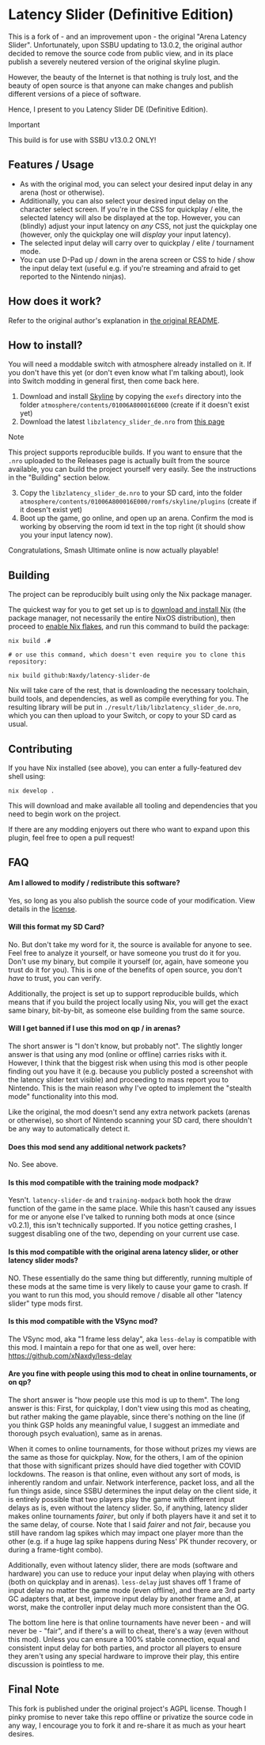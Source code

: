 # Latency Slider (Definitive Edition)

This is a fork of - and an improvement upon - the original "Arena Latency Slider". Unfortunately, upon SSBU updating to 13.0.2, the original author decided to remove the source code from public view, and in its place publish a severely neutered version of the original skyline plugin.

However, the beauty of the Internet is that nothing is truly lost, and the beauty of open source is that anyone can make changes and publish different versions of a piece of software.

Hence, I present to you Latency Slider DE (Definitive Edition).

> [!IMPORTANT]
> This build is for use with SSBU v13.0.2 ONLY!

## Features / Usage

- As with the original mod, you can select your desired input delay in any arena (host or otherwise).
- Additionally, you can also select your desired input delay on the character select screen. If you're in the CSS for quickplay / elite, the selected latency will also be displayed at the top. However, you can (blindly) adjust your input latency on _any_ CSS, not just the quickplay one (however, only the quickplay one will _display_ your input latency).
- The selected input delay will carry over to quickplay / elite / tournament mode.
- You can use D-Pad up / down in the arena screen or CSS to hide / show the input delay text (useful e.g. if you're streaming and afraid to get reported to the Nintendo ninjas).

## How does it work?

Refer to the original author's explanation in [the original README](README_orig.md).

## How to install?

You will need a moddable switch with atmosphere already installed on it. If you don't have this yet (or don't even know what I'm talking about), look into Switch modding in general first, then come back here.

1. Download and install [Skyline](https://github.com/skyline-dev/skyline) by copying the `exefs` directory into the folder `atmosphere/contents/01006A800016E000` (create if it doesn't exist yet)
2. Download the latest `libzlatency_slider_de.nro` from [this page](https://github.com/xNaxdy/latency-slider-de/releases)

> [!NOTE]
> This project supports reproducible builds. If you want to ensure that the `.nro` uploaded to the Releases page is actually built from the source available, you can build the project yourself very easily. See the instructions in the "Building" section below.

3. Copy the `libzlatency_slider_de.nro` to your SD card, into the folder `atmosphere/contents/01006A800016E000/romfs/skyline/plugins` (create if it doesn't exist yet)
4. Boot up the game, go online, and open up an arena. Confirm the mod is working by observing the room id text in the top right (it should show you your input latency now).

Congratulations, Smash Ultimate online is now actually playable!

## Building

The project can be reproducibly built using only the Nix package manager.

The quickest way for you to get set up is to [download and install Nix](https://nixos.org/download) (the package manager, not necessarily the entire NixOS distribution), then proceed to [enable Nix flakes](https://nixos.wiki/wiki/Flakes), and run this command to build the package:

```shell
nix build .#

# or use this command, which doesn't even require you to clone this repository:

nix build github:Naxdy/latency-slider-de
```

Nix will take care of the rest, that is downloading the necessary toolchain, build tools, and dependencies, as well as compile everything for you. The resulting library will be put in `./result/lib/libzlatency_slider_de.nro`, which you can then upload to your Switch, or copy to your SD card as usual.

## Contributing

If you have Nix installed (see above), you can enter a fully-featured dev shell using:

```shell
nix develop .
```

This will download and make available all tooling and dependencies that you need to begin work on the project.

If there are any modding enjoyers out there who want to expand upon this plugin, feel free to open a pull request!

## FAQ

#### Am I allowed to modify / redistribute this software?

Yes, so long as you also publish the source code of your modification. View details in the [license](LICENSE).

#### Will this format my SD Card?

No. But don't take my word for it, the source is available for anyone to see. Feel free to analyze it yourself, or have someone you trust do it for you. Don't use my binary, but compile it yourself (or, again, have someone you trust do it for you). This is one of the benefits of open source, you don't _have_ to trust, you can verify.

Additionally, the project is set up to support reproducible builds, which means that if you build the project locally using Nix, you will get the exact same binary, bit-by-bit, as someone else building from the same source.

#### Will I get banned if I use this mod on qp / in arenas?

The short answer is "I don't know, but probably not". The slightly longer answer is that using any mod (online or offline) carries risks with it. However, I think that the biggest risk when using this mod is other people finding out you have it (e.g. because you publicly posted a screenshot with the latency slider text visible) and proceeding to mass report you to Nintendo. This is the main reason why I've opted to implement the "stealth mode" functionality into this mod.

Like the original, the mod doesn't send any extra network packets (arenas or otherwise), so short of Nintendo scanning your SD card, there shouldn't be any way to automatically detect it.

#### Does this mod send any additional network packets?

No. See above.

#### Is this mod compatible with the training mode modpack?

Yesn't. `latency-slider-de` and `training-modpack` both hook the draw function of the game in the same place. While this hasn't caused any issues for me or anyone else I've talked to running both mods at once (since v0.2.1), this isn't technically supported. If you notice getting crashes, I suggest disabling one of the two, depending on your current use case.

#### Is this mod compatible with the original arena latency slider, or other latency slider mods?

NO. These essentially do the same thing but differently, running multiple of these mods at the same time is very likely to cause your game to crash. If you want to run this mod, you should remove / disable all other "latency slider" type mods first.

#### Is this mod compatible with the VSync mod?

The VSync mod, aka "1 frame less delay", aka `less-delay` is compatible with this mod. I maintain a repo for that one as well, over here: https://github.com/xNaxdy/less-delay

#### Are you fine with people using this mod to cheat in online tournaments, or on qp?

The short answer is "how people use this mod is up to them". The long answer is this: First, for quickplay, I don't view using this mod as cheating, but rather making the game playable, since there's nothing on the line (if you think GSP holds any meaningful value, I suggest an immediate and thorough psych evaluation), same as in arenas.

When it comes to online tournaments, for those without prizes my views are the same as those for quickplay. Now, for the others, I am of the opinion that those with significant prizes should have died together with COVID lockdowns. The reason is that online, even without any sort of mods, is inherently random and unfair. Network interference, packet loss, and all the fun things aside, since SSBU determines the input delay on the client side, it is entirely possible that two players play the game with different input delays as is, even without the latency slider. So, if anything, latency slider makes online tournaments _fairer_, but only if both players have it and set it to the same delay, of course. Note that I said _fairer_ and not _fair_, because you still have random lag spikes which may impact one player more than the other (e.g. if a huge lag spike happens during Ness' PK thunder recovery, or during a frame-tight combo).

Additionally, even without latency slider, there are mods (software and hardware) you can use to reduce your input delay when playing with others (both on quickplay and in arenas). `less-delay` just shaves off 1 frame of input delay no matter the game mode (even offline), and there are 3rd party GC adapters that, at best, improve input delay by another frame and, at worst, make the controller input delay much more consistent than the OG.

The bottom line here is that online tournaments have never been - and will never be - "fair", and if there's a will to cheat, there's a way (even without this mod). Unless you can ensure a 100% stable connection, equal and consistent input delay for both parties, and proctor all players to ensure they aren't using any special hardware to improve their play, this entire discussion is pointless to me.

## Final Note

This fork is published under the original project's AGPL license. Though I pinky promise to never take this repo offline or privatize the source code in any way, I encourage you to fork it and re-share it as much as your heart desires.
